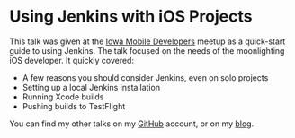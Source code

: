 # Using Jenkins with iOS Projects

This talk was given at the [Iowa Mobile Developers][iowamobiledevs] meetup as a quick-start guide to using Jenkins. The talk focused on the needs of the moonlighting iOS developer. It quickly covered:

* A few reasons you should consider Jenkins, even on solo projects
* Setting up a local Jenkins installation
* Running Xcode builds
* Pushing builds to TestFlight

You can find my other talks on my [GitHub] account, or on my [blog].


[iowamobiledevs]: http://www.meetup.com/iowamobiledevs/
[github]: http://www.github.com/tternes
[blog]: http://th.adde.us